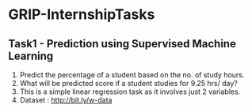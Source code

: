 # GRIP-InternshipTasks
## Task1 - Prediction using Supervised Machine Learning
1. Predict the percentage of a student based on the no. of study hours.
2. What will be predicted score if a student studies for 9.25 hrs/ day?
3. This is a simple linear regression task as it involves just 2 variables.
4. Dataset : http://bit.ly/w-data
